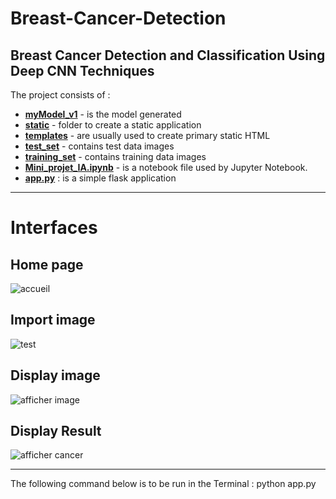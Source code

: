 # Breast-Cancer-Detection
Breast Cancer Detection and Classification Using Deep CNN Techniques
---
The project consists of :
* [__myModel_v1__](myModel_v1) - is the model generated
* [__static__](static) - folder to create a static application
* [__templates__](templates)  - are usually used to create primary static HTML
* [__test_set__](test_set) - contains test data images
* [__training_set__](training_set) - contains training data images
* [__Mini_projet_IA.ipynb__](Mini_projet_IA.ipynb) - is a notebook file used by Jupyter Notebook.
* [__app.py__](app.py) : is a simple flask application


-----

# Interfaces

## Home page 
![accueil](https://user-images.githubusercontent.com/63677147/206879064-385dd5e4-087b-4fc4-a6ed-2635802c7c0c.jpg)

## Import image 
![test](https://user-images.githubusercontent.com/63677147/206879075-faacd142-a8a1-4a64-b457-0f370ec81193.jpg)

## Display image 
![afficher image](https://user-images.githubusercontent.com/63677147/206879089-d86303d0-b4fb-4375-8a48-42f77df0b6fd.jpg)

## Display Result 
![afficher cancer](https://user-images.githubusercontent.com/63677147/206879108-4fe350ae-aad5-4061-b297-80f87f5dd77e.jpg)


----

The following command below is to be run in the Terminal :
python app.py
